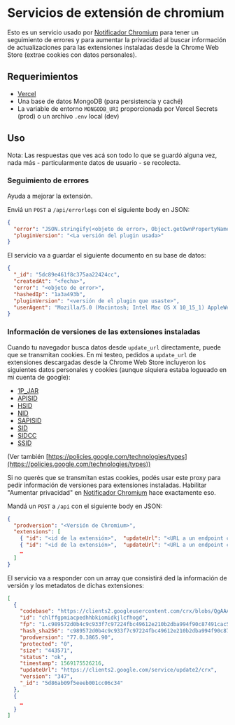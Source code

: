 # Servicios de extensión de chromium

Esto es un servicio usado por [Notificador Chromium](https://github.com/PinkLittleKitty/chromium-notifier) para tener un seguimiento de errores y para aumentar la privacidad al buscar información de actualizaciones para las extensiones instaladas desde la Chrome Web Store (extrae cookies con datos personales).

## Requerimientos

- [Vercel](https://vercel.com/)
- Una base de datos MongoDB (para persistencia y caché)
- La variable de entorno `MONGODB_URI` proporcionada por Vercel Secrets (prod) o un archivo `.env` local (dev)

## Uso

Nota: Las respuestas que ves acá son todo lo que se guardó alguna vez, nada más - particularmente datos de usuario - se recolecta.

### Seguimiento de errores

Ayuda a mejorar la extensión.

Enviá un `POST` a `/api/errorlogs` con el siguiente body en JSON:

```json
{
  "error": "JSON.stringify(<objeto de error>, Object.getOwnPropertyNames(<objeto de error>))",
  "pluginVersion": "<La versión del plugin usada>"
}
```

El servicio va a guardar el siguiente documento en su base de datos:

```json
{
  "_id": "5dc89e461f8c375aa22424cc",
  "createdAt": "<fecha>",
  "error": "<objeto de error>",
  "hashedIp": "1a3a493b",
  "pluginVersion": "<versión de el plugin que usaste>",
  "userAgent": "Mozilla/5.0 (Macintosh; Intel Mac OS X 10_15_1) AppleWebKit/537.36 (KHTML, como Gecko) Chrome/78.0.390 4.97 Safari/537.36"
}
```

### Información de versiones de las extensiones instaladas

Cuando tu navegador busca datos desde `update_url` directamente, puede que se transmitan cookies. En mi testeo, pedidos a `update_url` de extensiones descargadas desde la Chrome Web Store incluyeron los siguientes datos personales y cookies (aunque siquiera estaba logueado en mi cuenta de google):

* [1P_JAR](https://cookiepedia.co.uk/cookies/APISID/1P_JAR)
* [APISID](https://cookiepedia.co.uk/cookies/APISID/APISID)
* [HSID](https://cookiepedia.co.uk/cookies/APISID/HSID)
* [NID](https://cookiepedia.co.uk/cookies/APISID/NID)
* [SAPISID](https://cookiepedia.co.uk/cookies/APISID/SAPISID)
* [SID](https://cookiepedia.co.uk/cookies/APISID/SID)
* [SIDCC](https://cookiepedia.co.uk/cookies/APISID/SIDCC)
* [SSID](https://cookiepedia.co.uk/cookies/APISID/SSID)

(Ver también [https://policies.google.com/technologies/types](https://policies.google.com/technologies/types))

Si no querés que se transmitan estas cookies, podés usar este proxy para pedir información de versiones para extensiones instaladas. Habilitar "Aumentar privacidad" en [Notificador Chromium](https://github.com/PinkLittleKitty/chromium-notifier) hace exactamente eso.

Mandá un `POST` a `/api` con el siguiente body en JSON:

```json
{
  "prodversion": "<Versión de Chromium>",
  "extensions": [
    { "id": "<id de la extensión>",  "updateUrl": "<URL a un endpoint compatible con Omaha>"},
    { "id": "<id de la extensión>",  "updateUrl": "<URL a un endpoint compatible con Omaha>"},
    …
  ]
}
```

El servicio va a responder con un array que consistirá ded la información de versión y los metadatos de dichas extensiones:

```json
[
  {
    "codebase": "https://clients2.googleusercontent.com/crx/blobs/QgAAAC6zw0qH2DJtnXe8Z7rUJP0-NOcA97MmZN4Ln1fODAHweMXNXTmjgerLCPXhmXNXwEVIEkarzGIkPHrBXBeXqsjm4UfxBJBNpSCt104KOFaeAMZSmuWy9iapD9CEzrK8OfYl3Nvw2dw3Iw/extension_347_0_0_0.crx",
    "id": "chlffgpmiacpedhhbkiomidkjlcfhogd",
    "fp": "1.c989572d0b4c9c933f7c97224fbc49612e210b2dba994f90c87491cac53282dc",
    "hash_sha256": "c989572d0b4c9c933f7c97224fbc49612e210b2dba994f90c87491cac53282dc",
    "prodversion": "77.0.3865.90",
    "protected": "0",
    "size": "443571",
    "status": "ok",
    "timestamp": 1569175526216,
    "updateUrl": "https://clients2.google.com/service/update2/crx",
    "version": "347",
    "_id": "5d86ab09f5eeeb001cc06c34"
  },
  {
    …
  }
]
```
